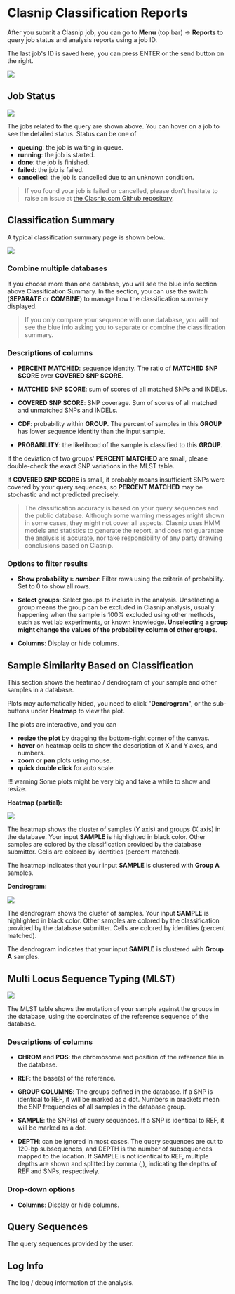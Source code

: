 

# Clasnip Classification Reports

After you submit a Clasnip job, you can go to **Menu** (top bar) -> **Reports** to query job status and analysis reports using a job ID. 

The last job's ID is saved here, you can press ENTER or the send button on the right.

![](assets/report_query.png)

## Job Status

![](assets/reports_job.png)

The jobs related to the query are shown above. You can hover on a job to see the detailed status. Status can be one of

- **queuing**: the job is waiting in queue.
- **running**: the job is started.
- **done**: the job is finished.
- **failed**: the job is failed. 
- **cancelled**: the job is cancelled due to an unknown condition.

> If you found your job is failed or cancelled, please don't hesitate to raise an issue at [the Clasnip.com Github repository](https://github.com/cihga39871/Clasnip.com/issues).

## Classification Summary

A typical classification summary page is shown below. 

![](assets/report_summary_full.png)

### Combine multiple databases

If you choose more than one database, you will see the blue info section above Classification Summary. In the section, you can use the switch (**SEPARATE** or **COMBINE**) to manage how the classification summary displayed.

> If you only compare your sequence with one database, you will not see the blue info asking you to separate or combine the classification summary.

### Descriptions of columns

- **PERCENT MATCHED**: sequence identity. The ratio of **MATCHED SNP SCORE** over **COVERED SNP SCORE**.

- **MATCHED SNP SCORE**: sum of scores of all matched SNPs and INDELs.

- **COVERED SNP SCORE**: SNP coverage. Sum of scores of all matched and unmatched SNPs and INDELs.

- **CDF**: probability within **GROUP**. The percent of samples in this **GROUP** has lower sequence identity than the input sample.

- **PROBABILITY**: the likelihood of the sample is classified to this **GROUP**.

If the deviation of two groups' **PERCENT MATCHED** are small, please double-check the exact SNP variations in the MLST table.

If **COVERED SNP SCORE** is small, it probably means insufficient SNPs were covered by your query sequences, so **PERCENT MATCHED** may be stochastic and not predicted precisely.

> The classification accuracy is based on your query sequences and the public database. Although some warning messages might shown in some cases, they might not cover all aspects. Clasnip uses HMM models and statistics to generate the report, and does not guarantee the analysis is accurate, nor take responsibility of any party drawing conclusions based on Clasnip.

### Options to filter results

- **Show probability ≥ _number_**: Filter rows using the criteria of probability. Set to 0 to show all rows.
- **Select groups**: Select groups to include in the analysis. Unselecting a group means the group can be excluded in Clasnip analysis, usually happening when the sample is 100% excluded using other methods, such as wet lab experiments, or known knowledge. **Unselecting a group might change the values of the probability column of other groups**.

- **Columns**: Display or hide columns.

## Sample Similarity Based on Classification

This section shows the heatmap / dendrogram of your sample and other samples in a database.

Plots may automatically hided, you need to click "**Dendrogram**", or the sub-buttons under **Heatmap** to view the plot. 

The plots are interactive, and you can

- **resize the plot** by dragging the bottom-right corner of the canvas.
- **hover** on heatmap cells to show the description of X and Y axes, and numbers. 
- **zoom** or **pan** plots using mouse.
- **quick double click** for auto scale.

!!! warning
    Some plots might be very big and take a while to show and resize.



**Heatmap (partial):**

![](assets/report_ssbc.png)

The heatmap shows the cluster of samples (Y axis) and groups (X axis) in the database. Your input **SAMPLE** is highlighted in black color. Other samples are colored by the classification provided by the database submitter. Cells are colored by identities (percent matched). 

The heatmap indicates that your input **SAMPLE** is clustered with **Group A** samples. 

**Dendrogram:**

![](assets/report_ssbc_dendro_full.png)

The dendrogram shows the cluster of samples. Your input **SAMPLE** is highlighted in black color. Other samples are colored by the classification provided by the database submitter. Cells are colored by identities (percent matched). 

The dendrogram indicates that your input **SAMPLE** is clustered with **Group A** samples.

## Multi Locus Sequence Typing (MLST)

![](assets/report_mlst.png)

The MLST table shows the mutation of your sample against the groups in the database, using the coordinates of the reference sequence of the database.

### Descriptions of columns

- **CHROM** and **POS**: the chromosome and position of the reference file in the database.

- **REF**: the base(s) of the reference.

- **GROUP COLUMNS**: The groups defined in the database. If a SNP is identical to REF, it will be marked as a dot. Numbers in brackets mean the SNP frequencies of all samples in the database group.

- **SAMPLE**: the SNP(s) of query sequences. If a SNP is identical to REF, it will be marked as a dot.

- **DEPTH**: can be ignored in most cases. The query sequences are cut to 120-bp subsequences, and DEPTH is the number of subsequences mapped to the location. If SAMPLE is not identical to REF, multiple depths are shown and splitted by comma (,), indicating the depths of REF and SNPs, respectively.

### Drop-down options

- **Columns**: Display or hide columns.

## Query Sequences

The query sequences provided by the user.

## Log Info

The log / debug information of the analysis.
